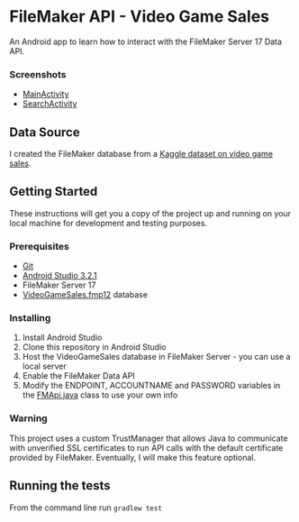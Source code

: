# FileMaker API - Video Game Sales

An Android app to learn how to interact with the FileMaker Server 17 Data API.

### Screenshots

* [MainActivity](https://raw.githubusercontent.com/joselopezrosario/filemaker-api-vgsales/master/project-screenshots/MainActivity.png)
* [SearchActivity](https://raw.githubusercontent.com/joselopezrosario/filemaker-api-vgsales/master/project-screenshots/SearchActvitiy.png)

## Data Source

I created the FileMaker database from a [Kaggle dataset on video game sales](https://www.kaggle.com/gregorut/videogamesales).

## Getting Started

These instructions will get you a copy of the project up and running on your local machine for development and testing purposes.

### Prerequisites

* [Git](https://git-scm.com/)
* [Android Studio 3.2.1](https://developer.android.com/studio/install)
* FileMaker Server 17
* [VideoGameSales.fmp12](https://github.com/joselopezrosario/filemaker-api-vgsales/raw/master/filemaker-database/VideoGameSales.zip) database


### Installing

1. Install Android Studio
2. Clone this repository in Android Studio
3. Host the VideoGameSales database in FileMaker Server - you can use a local server
4. Enable the FileMaker Data API
5. Modify the ENDPOINT, ACCOUNTNAME and PASSWORD variables in the [FMApi.java](https://github.com/joselopezrosario/filemaker-api-vgsales/blob/master/app/src/main/java/com/joselopezrosario/vgsales/filemaker_api_vgsales/api/FMApi.java) class to use your own info

### Warning

This project uses a custom TrustManager that allows Java to communicate with unverified SSL certificates to run API calls with the default certificate provided by FileMaker. Eventually, I will make this feature optional.

## Running the tests

From the command line run `gradlew test`

